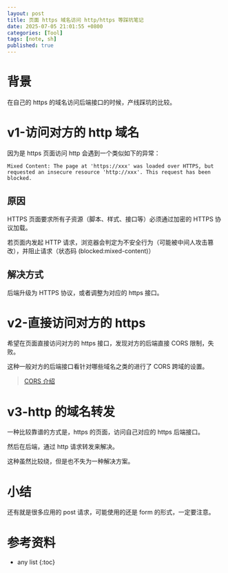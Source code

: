 ```yaml
---
layout: post
title: 页面 https 域名访问 http/https 等踩坑笔记
date: 2025-07-05 21:01:55 +0800
categories: [Tool]
tags: [note, sh]
published: true
---
```


# 背景

在自己的 https 的域名访问后端接口的时候，产线踩坑的比较。


# v1-访问对方的 http 域名

因为是 https 页面访问 http 会遇到一个类似如下的异常：

```
Mixed Content: The page at 'https://xxx' was loaded over HTTPS, but requested an insecure resource 'http://xxx'. This request has been blocked.
```

## 原因

HTTPS 页面要求所有子资源（脚本、样式、接口等）必须通过加密的 HTTPS 协议加载。

若页面内发起 HTTP 请求，浏览器会判定为不安全行为（可能被中间人攻击篡改），并阻止请求（状态码 (blocked:mixed-content)）

## 解决方式

后端升级为 HTTPS 协议，或者调整为对应的 https 接口。

# v2-直接访问对方的 https

希望在页面直接访问对方的 https 接口，发现对方的后端直接 CORS 限制，失败。

这种一般对方的后端接口看针对哪些域名之类的进行了 CORS 跨域的设置。

> [CORS 介绍](https://houbb.github.io/2018/04/04/cors)


# v3-http 的域名转发

一种比较靠谱的方式是，https 的页面，访问自己对应的 https 后端接口。

然后在后端，通过 http 请求转发来解决。

这种虽然比较绕，但是也不失为一种解决方案。

# 小结

还有就是很多应用的 post 请求，可能使用的还是 form 的形式，一定要注意。

# 参考资料


* any list
{:toc}